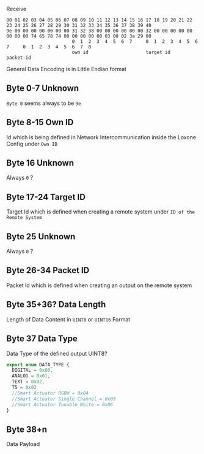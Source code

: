 Receive

```
00 01 02 03 04 05 06 07 08 09 10 11 12 13 14 15 16 17 18 19 20 21 22 23 24 25 26 27 28 29 30 31 32 33 34 35 36 37 38 39 40
9e 00 00 00 00 00 00 00 31 32 38 00 00 00 00 00 00 32 00 00 00 00 00 00 00 00 74 65 78 74 00 00 00 00 00 03 00 02 3a 29 00
                        0  1  2  3  4  5  6  7     0  1  2  3  4  5  6  7     0  1  2  3  4  5  6  7  8
                        own id                     target id                  packet-id

```

General Data Encoding is in Little Endian format

Byte 0-7 Unknown
----------------
`Byte 0` seems always to be `9e`


Byte 8-15 Own ID
----------------
Id which is being defined in Network Intercommunication inside the Loxone Config under `Own ID`


Byte 16 Unknown
---------------
Always `0` ?


Byte 17-24 Target ID
--------------------
Target Id which is defined when creating a remote system under `ID of the Remote System`


Byte 25 Unknown
---------------
Always `0` ?


Byte 26-34 Packet ID
--------------------
Packet Id which is defined when creating an output on the remote system


Byte 35+36? Data Length
-------------------
Length of Data Content in `UINT8` or `UINT16` Format

Byte 37 Data Type
-----------------
Data Type of the defined output
UINT8?

```typescript
export enum DATA_TYPE {
  DIGITAL = 0x00,
  ANALOG = 0x01,
  TEXT = 0x02,
  T5 = 0x03
  //Smart Actuator RGBW = 0x04
  //Smart Actuator Single Channel = 0x05
  //Smart Actuator Tunable White = 0x06
}
```

Byte 38+n
---------
Data Payload